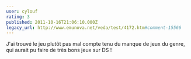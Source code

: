 ```yaml
---
user: cylouf
rating: 3
published: 2011-10-16T21:06:10.000Z
legacy_url: http://www.emunova.net/veda/test/4172.htm#comment-15566
---
```

J'ai trouvé le jeu plutôt pas mal compte tenu du manque de jeux du genre, qui aurait pu faire de très bons jeux sur DS !